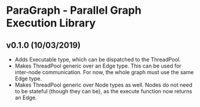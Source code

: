 # ParaGraph - Parallel Graph Execution Library

## v0.1.0 (10/03/2019)
- Adds Executable type, which can be dispatched to the ThreadPool.
- Makes ThreadPool generic over an Edge type. This can be used for inter-node communication. For now, the whole graph must use the same Edge type.
- Makes ThreadPool generic over Node types as well. Nodes do not need to be stateful (though they can be), as the execute function now returns an Edge.
